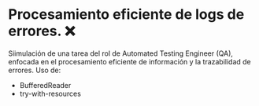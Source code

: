 # Procesamiento eficiente de logs de errores. ❌
Siimulación de una tarea del rol de Automated Testing Engineer (QA), enfocada en el procesamiento eficiente de información y la trazabilidad de errores.
Uso de:
- BufferedReader
- try-with-resources


